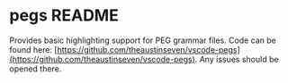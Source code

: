 # pegs README

Provides basic highlighting support for PEG grammar files. Code can be found here: [https://github.com/theaustinseven/vscode-pegs](https://github.com/theaustinseven/vscode-pegs). Any issues should be opened there.

